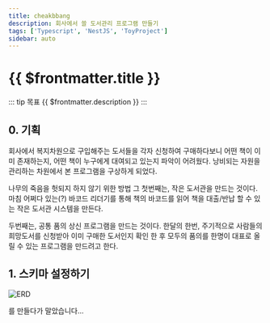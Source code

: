 ```yaml
---
title: cheakbbang
description: 회사에서 쓸 도서관리 프로그램 만들기
tags: ['Typescript', 'NestJS', 'ToyProject']
sidebar: auto
---
```


# {{ $frontmatter.title }}

::: tip 목표
{{ $frontmatter.description }}
:::

## 0. 기획

회사에서 복지차원으로 구입해주는 도서들을 각자 신청하여 구매하다보니 어떤 책이 이미 존재하는지, 어떤 책이 누구에게 대여되고 있는지 파악이 어려웠다.
낭비되는 자원을 관리하는 차원에서 본 프로그램을 구상하게 되었다.

나무의 죽음을 헛되지 하지 않기 위한 방법 그 첫번째는, 작은 도서관을 만드는 것이다.
마침 어쩌다 있는(?) 바코드 리더기를 통해 책의 바코드를 읽어 책을 대출/반납 할 수 있는 작은 도서관 시스템을 만든다.

두번째는, 공통 품의 상신 프로그램을 만드는 것이다.
한달의 한번, 주기적으로 사람들의 희망도서를 신청받아 이미 구매한 도서인지 확인 한 후 모두의 품의를 한명이 대표로 올릴 수 있는 프로그램을 만드려고 한다.

## 1. 스키마 설정하기

![ERD](~@img/library/2021-07-18_6.38.37.png)

를 만들다가 말았습니다...

